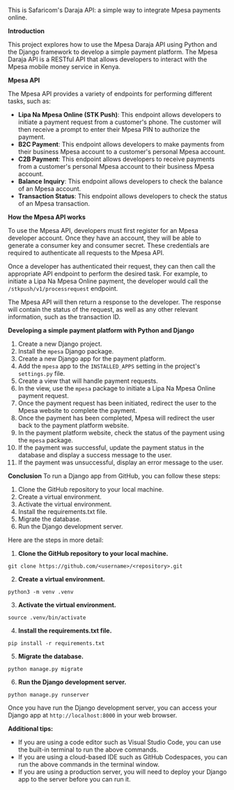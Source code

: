 This is Safaricom's Daraja API: a simple way to integrate Mpesa payments online.

**Introduction**

This project explores how to use the Mpesa Daraja API using Python and the Django framework to develop a simple payment platform. The Mpesa Daraja API is a RESTful API that allows developers to interact with the Mpesa mobile money service in Kenya.

**Mpesa API**

The Mpesa API provides a variety of endpoints for performing different tasks, such as:

* **Lipa Na Mpesa Online (STK Push)**: This endpoint allows developers to initiate a payment request from a customer's phone. The customer will then receive a prompt to enter their Mpesa PIN to authorize the payment.
* **B2C Payment**: This endpoint allows developers to make payments from their business Mpesa account to a customer's personal Mpesa account.
* **C2B Payment**: This endpoint allows developers to receive payments from a customer's personal Mpesa account to their business Mpesa account.
* **Balance Inquiry**: This endpoint allows developers to check the balance of an Mpesa account.
* **Transaction Status**: This endpoint allows developers to check the status of an Mpesa transaction.

**How the Mpesa API works**

To use the Mpesa API, developers must first register for an Mpesa developer account. Once they have an account, they will be able to generate a consumer key and consumer secret. These credentials are required to authenticate all requests to the Mpesa API.

Once a developer has authenticated their request, they can then call the appropriate API endpoint to perform the desired task. For example, to initiate a Lipa Na Mpesa Online payment, the developer would call the `/stkpush/v1/processrequest` endpoint.

The Mpesa API will then return a response to the developer. The response will contain the status of the request, as well as any other relevant information, such as the transaction ID.

**Developing a simple payment platform with Python and Django**



1. Create a new Django project.
2. Install the `mpesa` Django package.
3. Create a new Django app for the payment platform.
4. Add the `mpesa` app to the `INSTALLED_APPS` setting in the project's `settings.py` file.
5. Create a view that will handle payment requests.
6. In the view, use the `mpesa` package to initiate a Lipa Na Mpesa Online payment request.
7. Once the payment request has been initiated, redirect the user to the Mpesa website to complete the payment.
8. Once the payment has been completed, Mpesa will redirect the user back to the payment platform website.
9. In the payment platform website, check the status of the payment using the `mpesa` package.
10. If the payment was successful, update the payment status in the database and display a success message to the user.
11. If the payment was unsuccessful, display an error message to the user.

**Conclusion**
To run a Django app from GitHub, you can follow these steps:

1. Clone the GitHub repository to your local machine.
2. Create a virtual environment.
3. Activate the virtual environment.
4. Install the requirements.txt file.
5. Migrate the database.
6. Run the Django development server.

Here are the steps in more detail:

1. **Clone the GitHub repository to your local machine.**

```
git clone https://github.com/<username>/<repository>.git
```

2. **Create a virtual environment.**

```
python3 -m venv .venv
```

3. **Activate the virtual environment.**

```
source .venv/bin/activate
```

4. **Install the requirements.txt file.**

```
pip install -r requirements.txt
```

5. **Migrate the database.**

```
python manage.py migrate
```

6. **Run the Django development server.**

```
python manage.py runserver
```

Once you have run the Django development server, you can access your Django app at `http://localhost:8000` in your web browser.

**Additional tips:**

* If you are using a code editor such as Visual Studio Code, you can use the built-in terminal to run the above commands.
* If you are using a cloud-based IDE such as GitHub Codespaces, you can run the above commands in the terminal window.
* If you are using a production server, you will need to deploy your Django app to the server before you can run it.

